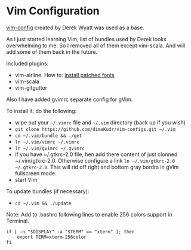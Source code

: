 # Vim Configuration

[vim-config](https://github.com/derekwyatt/vim-config) created by Derek Wyatt was used as a base.

As I just started learning Vim, list of bundles used by Derek looks overwhelming to me. So I removed all of them except vim-scala. And will add some of them back in the future.

Included plugins:

* vim-airline. How to: [install patched fonts](http://dimakudr.github.io/vim/2014/07/16/Vim-Airline-fonts/)
* vim-scala
* vim-gitgutter

Also I have added gvimrc separate config for gVim.

To install it, do the following:
* wipe out your `~/.vimrc` file and `~/.vim` directory (back up if you wish)
* `git clone https://github.com/dimaKudr/vim-configs.git ~/.vim`
* `cd ~/.vim/bundle && ./get`
* `ln ~/.vim/vimrc ~/.vimrc`
* `ln ~/.vim/gvimrc ~/.gvimrc`
*  if you have ~/.gtkrc-2.0 file, hen add there content of just clonned ~/.vim/gtkrc-2.0.
   Otherwise configure a link `ln ~/.vim/gtkrc-2.0 ~/.gtkrc-2.0`.
   This will rid off right and bottom gray bordrs in gVim fullscreen mode.
* start Vim

To update bundles (if necessary):
* `cd ~/.vim && ./update`

Note: Add to .bashrc following lines to enable 256 colors support in Terminal.
```
if [ -n "$DISPLAY" -a "$TERM" == "xterm" ]; then
    export TERM=xterm-256color
fi
```
